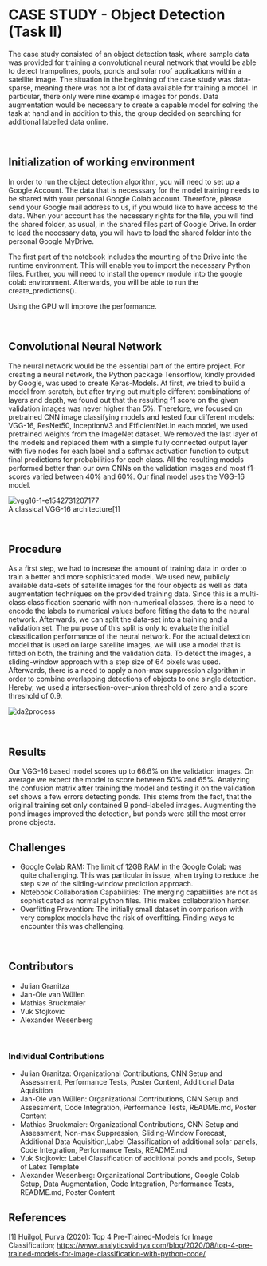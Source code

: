 # CASE STUDY - Object Detection (Task II)

The case study consisted of an object detection task, where sample data was
provided for training a convolutional neural network that would be able to detect
trampolines, pools, ponds and solar roof applications within a satellite image.
The situation in the beginning of the case study was data-sparse, meaning there
was not a lot of data available for training a model. In particular, there only were
nine example images for ponds. Data augmentation would be necessary to create
a capable model for solving the task at hand and in addition to this, the group
decided on searching for additional labelled data online.


</br>


## Initialization of working environment


In order to run the object detection algorithm, you will need to set up a Google Account. The data that is necesssary for the model training needs to be shared with your personal Google Colab account. Therefore, please send your Google mail address to us, if you would like to have access to the data. When your account has the necessary rights for the file, you will find the shared folder, as usual, in the shared files part of Google Drive. In order to load the necessary data, you will have to load the shared folder into the personal Google MyDrive. 

The first part of the notebook includes the mounting of the Drive into the runtime environment. This will enable you to import the necessary Python files. Further, you will need to install the opencv module into the google colab environment. Afterwards, you will be able to run the create_predictions(). 

Using the GPU will improve the performance.

</br>

## Convolutional Neural Network
The neural network would be the essential part of the entire project. For creating a neural network, the Python package Tensorflow, kindly provided by Google, was used to create Keras-Models. At first, we tried to build a model from scratch, but after trying out multiple different combinations of layers and depth, we found out that the resulting f1 score on the given validation images was never higher than 5\%. Therefore, we focused on pretrained CNN image classifying models and tested four different models: VGG-16, ResNet50, InceptionV3 and EfficientNet.In each model, we used pretrained weights from the ImageNet dataset. We removed the last layer of the models and replaced them with a simple fully connected output layer with five nodes for each label and a softmax activation function to output final predictions for probabilities for each class. All the resulting models performed better than our own CNNs on the validation images and most f1-scores varied between 40\% and 60\%. Our final model uses the VGG-16 model.

![vgg16-1-e1542731207177](https://user-images.githubusercontent.com/44417612/178339854-60d72da4-e7ab-4b0d-91d2-23603a5be863.png)
</br>
A classical VGG-16 architecture[1]

</br>

## Procedure
As a first step, we had to increase the amount of training data in order to train a
better and more sophisticated model. We used new, publicly available data-sets
of satellite images for the four objects as well as data augmentation techniques
on the provided training data. Since this is a multi-class classification scenario
with non-numerical classes, there is a need to encode the labels to numerical
values before fitting the data to the neural network. Afterwards, we can split the
data-set into a training and a validation set. The purpose of this split is only to
evaluate the initial classification performance of the neural network. For the
actual detection model that is used on large satellite images, we will use a model
that is fitted on both, the training and the validation data. To detect the images, a
sliding-window approach with a step size of 64 pixels was used. Afterwards,
there is a need to apply a non-max suppression algorithm in order to combine
overlapping detections of objects to one single detection. Hereby, we used a
intersection-over-union threshold of zero and a score threshold of 0.9.

![da2process](https://user-images.githubusercontent.com/44417612/178347446-8c1737b1-d76c-468a-b40b-b98cd621c19b.png)


</br>


## Results
Our VGG-16 based model scores up to 66.6\% on the validation images. On average we expect the model to score between 50\% and 65\%. Analyzing the confusion matrix after training the model and testing it on the validation set shows a few errors detecting ponds. This stems from the fact, that the original training set only contained 9 pond-labeled images. Augmenting the pond images improved the detection, but ponds were still the most error prone objects. 


## Challenges
- Google Colab RAM: The limit of 12GB RAM in the Google Colab was quite challenging. This was particular in issue, when trying to reduce the step size of the sliding-window prediction approach.
- Notebook Collaboration Capabilities: The merging capabilities are not as sophisticated as normal python files. This makes collaboration harder. 
- Overfitting Prevention: The initially small dataset in comparison with very complex models have the risk of overfitting. Finding ways to encounter this was challenging. 



</br>

## Contributors
- Julian Granitza
- Jan-Ole van Wüllen
- Mathias Bruckmaier
- Vuk Stojkovic
- Alexander Wesenberg

</br>

### Individual Contributions
- Julian Granitza: Organizational Contributions, CNN Setup and Assessment, Performance Tests, Poster Content, Additional Data Aquisition
- Jan-Ole van Wüllen:  Organizational Contributions, CNN Setup and Assessment, Code Integration, Performance Tests, README.md, Poster Content
- Mathias Bruckmaier:  Organizational Contributions, CNN Setup and Assessment, Non-max Suppression, Sliding-Window Forecast, Additional Data Aquisition,Label Classification of additional solar panels, Code Integration, Performance Tests, README.md
- Vuk Stojkovic: Label Classification of additional ponds and pools, Setup of Latex Template
- Alexander Wesenberg: Organizational Contributions, Google Colab Setup, Data Augmentation, Code Integration, Performance Tests, README.md, Poster Content

## References
[1] Huilgol, Purva (2020): Top 4 Pre-Trained-Models for Image Classification;  https://www.analyticsvidhya.com/blog/2020/08/top-4-pre-trained-models-for-image-classification-with-python-code/
